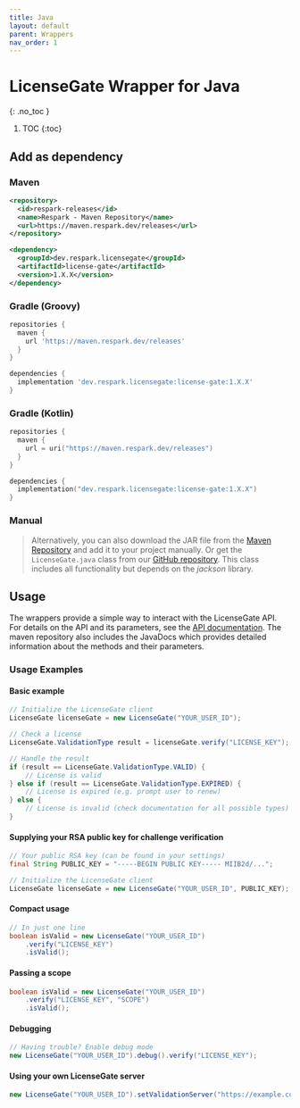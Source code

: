 ```yaml
---
title: Java
layout: default
parent: Wrappers
nav_order: 1
---
```


<!-- prettier-ignore-start -->
# LicenseGate Wrapper for Java
{: .no_toc }
<!-- prettier-ignore-end -->

<!-- prettier-ignore -->
1. TOC 
{:toc}

## Add as dependency

### Maven

```xml
<repository>
  <id>respark-releases</id>
  <name>Respark - Maven Repository</name>
  <url>https://maven.respark.dev/releases</url>
</repository>

<dependency>
  <groupId>dev.respark.licensegate</groupId>
  <artifactId>license-gate</artifactId>
  <version>1.X.X</version>
</dependency>
```

### Gradle (Groovy)

```groovy
repositories {
  maven {
    url 'https://maven.respark.dev/releases'
  }
}

dependencies {
  implementation 'dev.respark.licensegate:license-gate:1.X.X'
}
```

### Gradle (Kotlin)

```kotlin
repositories {
  maven {
    url = uri("https://maven.respark.dev/releases")
  }
}

dependencies {
  implementation("dev.respark.licensegate:license-gate:1.X.X")
}
```

### Manual

> Alternatively, you can also download the JAR file from the
> [Maven Repository](https://maven.respark.dev/#/releases/dev/respark/licensegate/license-gate/)
> and add it to your project manually. Or get the `LicenseGate.java` class from
> our
> [GitHub repository](https://github.com/DevLeoko/license-gate-java-wrapper/blob/main/src/main/java/dev/respark/licensegate/LicenseGate.java).
> This class includes all functionality but depends on the _jackson_ library.

## Usage

The wrappers provide a simple way to interact with the LicenseGate API. For
details on the API and its parameters, see the
[API documentation](/api/verify-license). The maven repository also includes the
JavaDocs which provides detailed information about the methods and their
parameters.

### Usage Examples

#### Basic example

```java
// Initialize the LicenseGate client
LicenseGate licenseGate = new LicenseGate("YOUR_USER_ID");

// Check a license
LicenseGate.ValidationType result = licenseGate.verify("LICENSE_KEY");

// Handle the result
if (result == LicenseGate.ValidationType.VALID) {
    // License is valid
} else if (result == LicenseGate.ValidationType.EXPIRED) {
    // License is expired (e.g. prompt user to renew)
} else {
    // License is invalid (check documentation for all possible types)
}
```

#### Supplying your RSA public key for challenge verification

```java
// Your public RSA key (can be found in your settings)
final String PUBLIC_KEY = "-----BEGIN PUBLIC KEY----- MIIB2d/...";

// Initialize the LicenseGate client
LicenseGate licenseGate = new LicenseGate("YOUR_USER_ID", PUBLIC_KEY);
```

#### Compact usage

```java
// In just one line
boolean isValid = new LicenseGate("YOUR_USER_ID")
    .verify("LICENSE_KEY")
    .isValid();
```

#### Passing a scope

```java
boolean isValid = new LicenseGate("YOUR_USER_ID")
    .verify("LICENSE_KEY", "SCOPE")
    .isValid();
```

#### Debugging

```java
// Having trouble? Enable debug mode
new LicenseGate("YOUR_USER_ID").debug().verify("LICENSE_KEY");
```

#### Using your own LicenseGate server

```java
new LicenseGate("YOUR_USER_ID").setValidationServer("https://example.com").verify("LICENSE_KEY");
```
